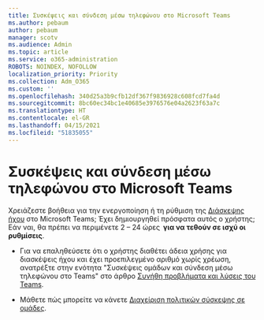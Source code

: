```yaml
---
title: Συσκέψεις και σύνδεση μέσω τηλεφώνου στο Microsoft Teams
ms.author: pebaum
author: pebaum
manager: scotv
ms.audience: Admin
ms.topic: article
ms.service: o365-administration
ROBOTS: NOINDEX, NOFOLLOW
localization_priority: Priority
ms.collection: Adm_O365
ms.custom: ''
ms.openlocfilehash: 340d25a3b9cfb12df367f9836928c608fcd7fa4d
ms.sourcegitcommit: 8bc60ec34bc1e40685e3976576e04a2623f63a7c
ms.translationtype: HT
ms.contentlocale: el-GR
ms.lasthandoff: 04/15/2021
ms.locfileid: "51835055"
---
```

# <a name="microsoft-teams-meetings-and-dial-in"></a>Συσκέψεις και σύνδεση μέσω τηλεφώνου στο Microsoft Teams

Χρειάζεστε βοήθεια για την ενεργοποίηση ή τη ρύθμιση της [Διάσκεψης ήχου](https://docs.microsoft.com/microsoftteams/audio-conferencing-in-office-365) στο Microsoft Teams; Έχει δημιουργηθεί πρόσφατα αυτός ο χρήστης; Εάν ναι, θα πρέπει να περιμένετε 2 – 24 ώρες  **για να τεθούν σε ισχύ οι ρυθμίσεις**.

- Για να επαληθεύσετε ότι ο χρήστης διαθέτει άδεια χρήσης για διασκέψεις ήχου και έχει προεπιλεγμένο αριθμό χωρίς χρέωση, ανατρέξτε στην ενότητα "Συσκέψεις ομάδων και σύνδεση μέσω τηλεφώνου στο Teams" στο άρθρο [Συνήθη προβλήματα και λύσεις του Teams](https://docs.microsoft.com/microsoftteams/known-issues).

- Μάθετε πώς μπορείτε να κάνετε [Διαχείριση πολιτικών σύσκεψης σε ομάδες](https://docs.microsoft.com/microsoftteams/meeting-policies-in-teams). 

